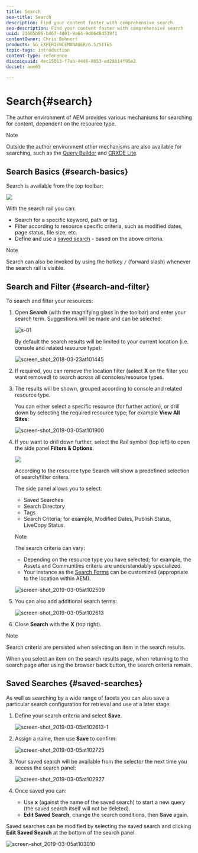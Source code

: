 ```yaml
---
title: Search
seo-title: Search
description: Find your content faster with comprehensive search
seo-description: Find your content faster with comprehensive search
uuid: 21605b96-b467-4d01-9a64-9d0648d539f1
contentOwner: Chris Bohnert
products: SG_EXPERIENCEMANAGER/6.5/SITES
topic-tags: introduction
content-type: reference
discoiquuid: 4ec15013-f7ab-44d6-8053-ed28b14f95e2
docset: aem65

---
```


# Search{#search}

The author environment of AEM provides various mechanisms for searching for content, dependent on the resource type.

>[!NOTE]
>
>Outside the author environment other mechanisms are also available for searching, such as the [Query Builder](/help/sites-developing/querybuilder-api.md) and [CRXDE Lite](/help/sites-developing/developing-with-crxde-lite.md).

## Search Basics {#search-basics}

Search is available from the top toolbar:

![](do-not-localize/chlimage_1-17.png)

With the search rail you can:

* Search for a specific keyword, path or tag.
* Filter according to resource specific criteria, such as modified dates, page status, file size, etc.
* Define and use a [saved search](#saved-searches) - based on the above criteria.

>[!NOTE]
>
>Search can also be invoked by using the hotkey `/` (forward slash) whenever the search rail is visible.

## Search and Filter {#search-and-filter}

To search and filter your resources:

1. Open **Search** (with the magnifying glass in the toolbar) and enter your search term. Suggestions will be made and can be selected:

   ![s-01](assets/s-01.png)

   By default the search results will be limited to your current location (i.e. console and related resource type):

   ![screen_shot_2018-03-23at101445](assets/screen_shot_2018-03-23at101445.png)

1. If required, you can remove the location filter (select **X** on the filter you want removed) to search across all consoles/resource types.
1. The results will be shown, grouped according to console and related resource type.

   You can either select a specific resource (for further action), or drill down by selecting the required resource type; for example **View All Sites**:

   ![screen-shot_2019-03-05at101900](assets/screen-shot_2019-03-05at101900.png)

1. If you want to drill down further, select the Rail symbol (top left) to open the side panel **Filters & Options**.

   ![](do-not-localize/screen_shot_2018-03-23at101542.png)

   According to the resource type Search will show a predefined selection of search/filter critera.

   The side panel allows you to select:

    * Saved Searches
    * Search Directory
    * Tags
    * Search Criteria; for example, Modified Dates, Publish Status, LiveCopy Status.

   >[!NOTE]
   >
   >The search criteria can vary:
   >
   >
   >
   >    * Depending on the resource type you have selected; for example, the Assets and Communities criteria are understandably specialized.
   >    * Your instance as the [Search Forms](/help/sites-administering/search-forms.md) can be customized (appropriate to the location within AEM).
   >
   >

   ![screen-shot_2019-03-05at102509](assets/screen-shot_2019-03-05at102509.png)

1. You can also add additional search terms:

   ![screen-shot_2019-03-05at102613](assets/screen-shot_2019-03-05at102613.png)

1. Close **Search** with the **X** (top right).

>[!NOTE]
>
>Search criteria are persisted when selecting an item in the search results.
>
>When you select an item on the search results page, when returning to the search page after using the browser back button, the search criteria remain.

## Saved Searches {#saved-searches}

As well as searching by a wide range of facets you can also save a particular search configuration for retrieval and use at a later stage:

1. Define your search criteria and select **Save**.

   ![screen-shot_2019-03-05at102613-1](assets/screen-shot_2019-03-05at102613-1.png)

1. Assign a name, then use **Save** to confirm:

   ![screen-shot_2019-03-05at102725](assets/screen-shot_2019-03-05at102725.png)

1. Your saved search will be available from the selector the next time you access the search panel:

   ![screen-shot_2019-03-05at102927](assets/screen-shot_2019-03-05at102927.png)

1. Once saved you can:

    * Use **x** (against the name of the saved search) to start a new query (the saved search itself will not be deleted).
    * **Edit Saved Search**, change the search conditions, then **Save** again.

Saved searches can be modified by selecting the saved search and clicking **Edit Saved Search** at the bottom of the search panel.

![screen-shot_2019-03-05at103010](assets/screen-shot_2019-03-05at103010.png)

